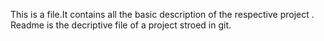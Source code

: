 This is a file.It contains all the  basic description of the respective project .
Readme is the decriptive file of a project stroed in git.
